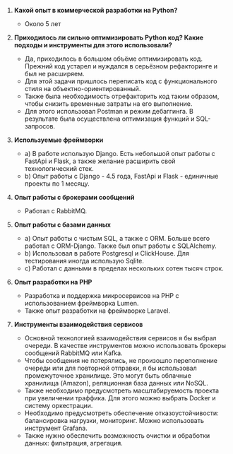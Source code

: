 1. **Какой опыт в коммерческой разработки на Python?**  
   - Около 5 лет

2. **Приходилось ли сильно оптимизировать Python код? Какие подходы и инструменты для этого использовали?**
   - Да, приходилось в большом объёме оптимизировать код. Прежний код устарел и нуждался в серьёзном рефакторинге и был не расширяем. 
   - Для этой задачи пришлось переписать код с функционального стиля на объектно-ориентированный.
   - Также была необходимость отрефакторить код таким образом, чтобы снизить временные затраты на его выполнение.
   - Для этого использовал Postman и режим дебаггинга. В результате была осуществлена оптимизация функций и SQL-запросов.

3. **Используемые фреймворки**
   - a) В работе использую Django. Есть небольшой опыт работы с FastApi и Flask, а также желание расширить свой технологический стек.
   - b) Опыт работы с Django - 4.5 года, FastApi и Flask - единичные проекты по 1 месяцу.

4. **Опыт работы с брокерами сообщений**  
   - Работал с RabbitMQ.

5. **Опыт работы с базами данных**
   - a) Опыт работы с чистым SQL, а также с ORM. Больше всего работал с ORM-Django. Также был опыт работы с SQLAlchemy.
   - b) Использовал в работе Postgresql и ClickHouse. Для тестирования иногда использую Sqlite.
   - c) Работал с данными в пределах нескольких сотен тысяч строк.

6. **Опыт разработки на PHP**
   - Разработка и поддержка микросервисов на PHP с использованием фреймворка Lumen.
   - Также опыт разработки на фреймворке Laravel.

7. **Инструменты взаимодействия сервисов**
   - Основной технологией взаимодействия сервисов я бы выбрал очереди. В качестве инструментов можно использовать брокеры сообщений RabbitMQ или Kafka.
   - Чтобы сообщения не потерялись, не произошло переполнение очереди или для повторной отправки, я бы использовал промежуточное хранилище. Это могут быть облачные хранилища (Amazon), реляционная база данных или NoSQL.
   - Также необходимо предусмотреть масштабируемость проекта при увеличении траффика. Для этого можно выбрать Docker и систему оркестрации.
   - Необходимо предусмотреть обеспечение отказоустойчивости: балансировка нагрузки, мониторинг. Можно использовать инструмент Grafana.
   - Также нужно обеспечить возможность очистки и обработки данных: фильтрация, агрегация.
